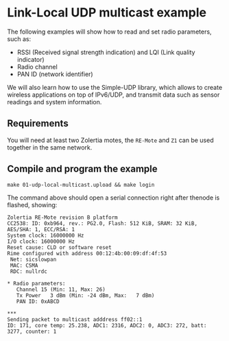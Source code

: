 # Link-Local UDP multicast example

The following examples will show how to read and set radio parameters, such as:

* RSSI (Received signal strength indication) and LQI (Link quality indicator)
* Radio channel
* PAN ID (network identifier)

We will also learn how to use the Simple-UDP library, which allows to create wireless applications on top of IPv6/UDP, and transmit data such as sensor readings and system information.

## Requirements

You will need at least two Zolertia motes, the `RE-Mote` and `Z1` can be used together in the same network.

## Compile and program the example

````
make 01-udp-local-multicast.upload && make login
````

The command above should open a serial connection right after thenode is flashed, showing:

````
Zolertia RE-Mote revision B platform
CC2538: ID: 0xb964, rev.: PG2.0, Flash: 512 KiB, SRAM: 32 KiB, AES/SHA: 1, ECC/RSA: 1
System clock: 16000000 Hz
I/O clock: 16000000 Hz
Reset cause: CLD or software reset
Rime configured with address 00:12:4b:00:09:df:4f:53
 Net: sicslowpan
 MAC: CSMA
 RDC: nullrdc

* Radio parameters:
   Channel 15 (Min: 11, Max: 26)
   Tx Power   3 dBm (Min: -24 dBm, Max:   7 dBm)
   PAN ID: 0xABCD

***
Sending packet to multicast adddress ff02::1
ID: 171, core temp: 25.238, ADC1: 2316, ADC2: 0, ADC3: 272, batt: 3277, counter: 1
````
